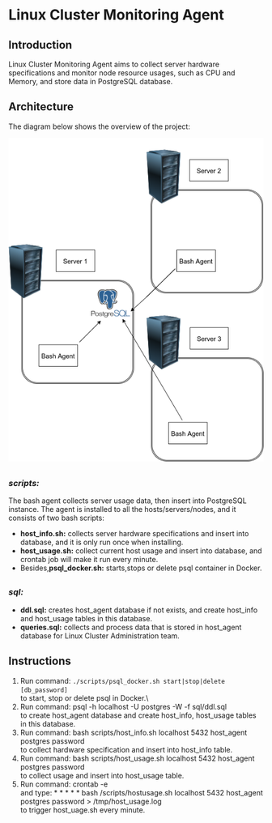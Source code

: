 # <h1>Linux Cluster Monitoring Agent

## <h2>Introduction
Linux Cluster Monitoring Agent aims to collect server hardware specifications and monitor node resource usages, such as CPU and Memory, and store data in PostgreSQL database.

## <h2>Architecture
The diagram below shows the overview of the project:
  
![image](https://raw.githubusercontent.com/jarviscanada/jarvis_data_eng_derek/feature_linux_sql/linux_sql/Picture/1.png)

## <h3>*scripts:*

The bash agent collects server usage data, then insert into PostgreSQL instance. The agent is installed to all the hosts/servers/nodes, and it consists of two bash scripts:

+ **host_info.sh:** collects server hardware specifications and insert into database, and it is only run once when installing.
+ **host_usage.sh:** collect current host usage and insert into database, and crontab job will make it run every minute.
+ Besides,**psql_docker.sh:** starts,stops or delete psql container in Docker.

## <h3>*sql:*
 
+ **ddl.sql:** creates host_agent database if not exists, and create host_info and host_usage tables in this database. 
+ **queries.sql:** collects and process data that is stored in host_agent database for Linux Cluster Administration team.
 
 ## <h2>Instructions
  1. Run command: `./scripts/psql_docker.sh start|stop|delete [db_password]`\
     to start, stop or delete psql in Docker.\
  2. Run command: psql -h localhost -U postgres -W -f sql/ddl.sql\
     to create host_agent database and create host_info, host_usage tables in this database.
  3. Run command: bash scripts/host_info.sh localhost 5432 host_agent postgres password\
     to collect hardware specification and insert into host_info table.
  4. Run command: bash scripts/host_usage.sh localhost 5432 host_agent postgres password\
     to collect usage and insert into host_usage table.
  5. Run command: crontab -e\
     and type: * * * * * bash /scripts/hostusage.sh localhost 5432 host_agent postgres password > /tmp/host_usage.log\
     to trigger host_uage.sh every minute.
  
